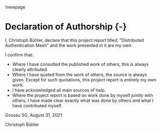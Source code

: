 \newpage

# Declaration of Authorship {-}

I, Christoph Bühler, declare that this project report titled, "Distributed Authentication Mesh" and the work presented in it are my own.

I confirm that:

- Where I have consulted the published work of others, this is always clearly attributed.
- Where I have quoted from the work of others, the source is always given. Except for such quotations, this project report is entirely my own work.
- I have acknowledged all main sources of help.
- Where the project report is based on work done by myself jointly with others, I have made clear exactly what was done by others and what I have contributed myself.

Gossau SG, August 31, 2021

Christoph Bühler
